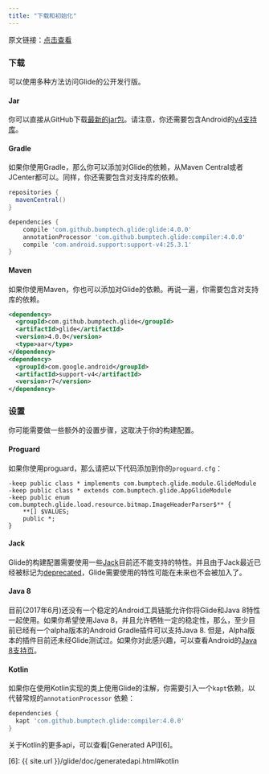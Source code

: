 ```yaml
---
title: "下载和初始化"
---
```

原文链接：[点击查看](http://bumptech.github.io/glide/doc/download-setup.html)

### 下载

可以使用多种方法访问Glide的公开发行版。

#### Jar

你可以直接从GitHub下载[最新的jar包][1]。请注意，你还需要包含Android的[v4支持库][2]。

#### Gradle

如果你使用Gradle，那么你可以添加对Glide的依赖，从Maven Central或者JCenter都可以。同样，你还需要包含对支持库的依赖。

```groovy
repositories {
  mavenCentral()
}

dependencies {
    compile 'com.github.bumptech.glide:glide:4.0.0'
    annotationProcessor 'com.github.bumptech.glide:compiler:4.0.0'
    compile 'com.android.support:support-v4:25.3.1'
}
```

#### Maven

如果你使用Maven，你也可以添加对Glide的依赖。再说一遍，你需要包含对支持库的依赖。

```xml
<dependency>
  <groupId>com.github.bumptech.glide</groupId>
  <artifactId>glide</artifactId>
  <version>4.0.0</version>
  <type>aar</type>
</dependency>
<dependency>
  <groupId>com.google.android</groupId>
  <artifactId>support-v4</artifactId>
  <version>r7</version>
</dependency>
```

### 设置

你可能需要做一些额外的设置步骤，这取决于你的构建配置。

#### Proguard

如果你使用proguard，那么请把以下代码添加到你的``proguard.cfg``：
```
-keep public class * implements com.bumptech.glide.module.GlideModule
-keep public class * extends com.bumptech.glide.AppGlideModule
-keep public enum com.bumptech.glide.load.resource.bitmap.ImageHeaderParser$** {
    **[] $VALUES;
    public *;
}
```

#### Jack

Glide的构建配置需要使用一些[Jack][3]目前还不能支持的特性。并且由于Jack最近已经被标记为[deprecated][4]，Glide需要使用的特性可能在未来也不会被加入了。

#### Java 8

目前(2017年6月)还没有一个稳定的Android工具链能允许你将Glide和Java 8特性一起使用。如果你希望使用Java 8，并且允许牺牲一定的稳定性，那么，至少目前已经有一个alpha版本的Android Gradle插件可以支持Java 8. 但是，Alpha版本的插件目前还未经Glide测试过。如果你对此感兴趣，可以查看Android的[Java 8支持页][5]。

#### Kotlin

如果你在使用Kotlin实现的类上使用Glide的注解，你需要引入一个``kapt``依赖，以代替常规的``annotationProcessor`` 依赖：

```groovy
dependencies {
  kapt 'com.github.bumptech.glide:compiler:4.0.0'
}
```

关于Kotlin的更多api，可以查看[Generated API][6]。

[1]: https://github.com/bumptech/glide/releases/download/v3.6.0/glide-3.6.0.jar
[2]: http://developer.android.com/tools/support-library/features.html#v4
[3]: https://source.android.com/source/jack
[4]: https://android-developers.googleblog.com/2017/03/future-of-java-8-language-feature.html
[5]: https://developer.android.com/studio/write/java8-support.html
[6]: {{ site.url }}/glide/doc/generatedapi.html#kotlin
